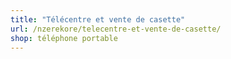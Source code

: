 ```yaml
---
title: "Télécentre et vente de casette"
url: /nzerekore/telecentre-et-vente-de-casette/
shop: téléphone portable
---
```

